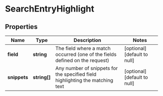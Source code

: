 # SearchEntryHighlight

## Properties
Name | Type | Description | Notes
------------ | ------------- | ------------- | -------------
**field** | **string** | The field where a match occurred (one of the fields defined on the request) | [optional] [default to null]
**snippets** | **string[]** | Any number of snippets for the specified field highlighting the matching text | [optional] [default to null]


